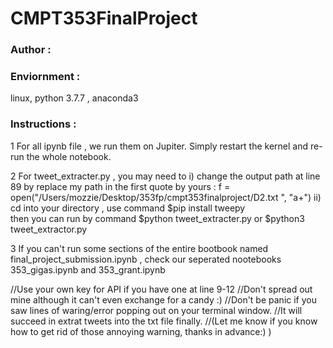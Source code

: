 # CMPT353FinalProject
### Author : 



### Enviornment : 
linux, python 3.7.7 , anaconda3

### Instructions :
1
For all ipynb file , we run them on Jupiter. 
Simply restart the kernel and re-run the whole notebook.

2 
For tweet_extracter.py , you may need to
i) change the output path at line 89 by replace my path in the first quote by yours : f = open("/Users/mozzie/Desktop/353fp/cmpt353finalproject/D2.txt ", "a+")
ii) cd into your directory , use command
$pip install tweepy  
then you can run by command 
$python tweet_extracter.py
or
$python3 tweet_extractor.py

3 
If you can't run some sections of the entire bootbook named final_project_submission.ipynb ,
check our seperated nootebooks 353_gigas.ipynb  and 353_grant.ipynb

//Use your own key for API if you have one at line 9-12
//Don't spread out mine although it can't even exchange for a candy :) 
//Don't be panic  if you saw lines of waring/error popping out on your terminal window.
//It will succeed in extrat tweets into the txt file finally.
//(Let me know if you know how to get rid of those annoying warning, thanks in advance:) ) 
